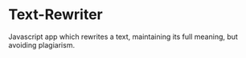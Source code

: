 # Text-Rewriter
Javascript app which rewrites a text, maintaining its full meaning, but avoiding plagiarism. 
